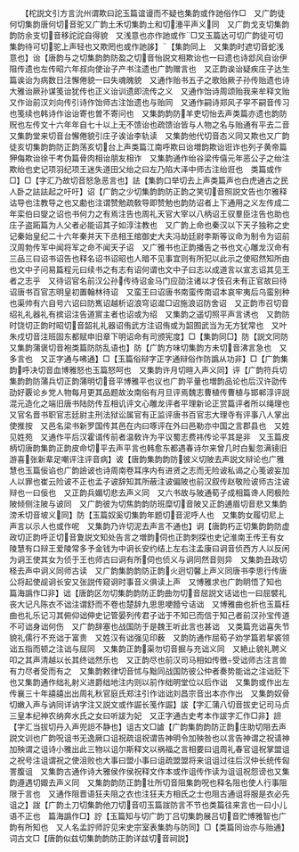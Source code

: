 <!-- { "loadSidebar": true } -->
　　【柁説文引方言沇州谓欺曰詑玉篇谊谩而不疑也集韵或作訑俗作□　又广韵徒何切集韵唐何切音驼又广韵土禾切集韵土和切涶平声义同　又广韵戈支切集韵韵防余支切音移詑詑自得貌　又浅意也亦作訑或作□又玉篇达可切广韵徒可切集韵待可切驼上声轻也又欺罔也或作訑誃】【集韵同上　又集韵时遮切音蛇浅意也】诒【唐韵与之切集韵韵防盈之切音怡説文相欺诒也一曰遗也诗邶风自诒伊阻传遗也左传昭六年叔向使诒子产书注遗也广韵赠言也　又正韵诶诒疑疾庄子达生篇诶诒为病数日注懈倦貌一曰失魂魄貌　又通作贻书五子之歌贻厥子孙传贻遗也诗大雅诒厥孙谋笺诒犹传也正义诒训遗即流传之义　又通作饴诗周颂贻我来牟释文贻又作诒前汉刘向传引诗作饴师古注饴遗也与贻同　又通作嗣诗郑风子寜不嗣音传习也笺续也韩诗作诒诒寄也曽不寄问也　又集韵韵防羊吏切怡去声类篇亦遗也韵防贶也左传文十六年年自七十以上无不馈诒也疏馈诒皆与人物之名与贻通有平去二音　又集韵堂来切音台懈倦貌引庄子诶诒李轨读　又集韵他代切音态义同又欺也又广韵徒亥切集韵韵防正韵荡亥切台上声类篇江南呼欺曰诒増韵欺诒诳诈也列子黄帝篇狎侮欺诒徐干考伪篇骨肉相诒朋友相诈　又集韵通作绐谷梁传僖元年恶公子之绐注欺绐也史记项羽纪项王迷失道田父绐之曰左乃陷大泽中师古注绐诳也　类篇或作□】□【字汇乃故切音怒急恶言也】詓【集韵口举切去上声类篇声也白虎通古之民人卧之詓詓起之吁吁】诏【广韵之少切集韵韵防正韵之笑切音照説文告也尔雅释诂导也注教导之也又勴也注谓赞勉疏敎导即赞勉也韵防诏者上下通用之义左传成二年栾伯曰燮之诏也书何力之有焉注告也周礼天官大宰以八柄诏王驭羣臣注告也助也庄子盗跖篇为人父者必能诏其子如淳注教也　又广韵上命也秦汉以下天子独称之史记秦始皇纪二十六年秦并天下丞相王绾御史大夫冯劫廷尉李斯等议命为制令为诏前汉周勃传军中闻将军之命不闻天子诏　又广雅书也正韵播告之书也文心雕龙汉命有三品三曰诏书诏告也释名诏书诏昭也人暗不见事宜则有所犯以此示之使昭然知所由也文中子问易篇程元曰续书之有志有诏何谓也文中子曰志以成道言以宣志诏其见王者之志乎　又待诏官名前汉公孙传待诏金马门应劭注诸以才伎召未有正官故曰待诏唐书百官志明皇初置翰林待诏　又蛮王曰诏唐书南蛮传南诏本哀牢夷后乌蛮别种也渠帅有六自号六诏曰防嶲诏越析诏浪穹诏邆□诏施浪诏防舍诏　又正韵市召切音绍礼礼器礼有摈诏注告道賔主者也诏或为绍　又集韵之遥切照平声言诱也　又韵防时饶切正韵时昭切音韶礼礼器诏侑武方注诏侑或为韶囿武当为无方犹常也　又叶朱戍切音注班固东都赋申旧章下明诏命有司颁宪度】□【集韵同□】防【説文同防　又集韵蒲褒切音袍类篇防防乱语也】防【广韵方味切集韵方未切音沸言急也　又多言也　又正字通与咈通】□【玉篇俗辩字正字通辩俗作防譌从功非】□【广韵集韵呼决切音血博雅怒也玉篇怒呵也　又集韵许月切暄入声义同】评【广韵符兵切集韵韵防蒲兵切正韵蒲明切音平博雅平也议也广韵平量也増韵品论也后汉许劭传劭好覈论乡党人物每月更其品题故汝南俗有月旦评焉魏志曹植传曹植与邯郸淳评説混元造化之端旧唐书陆防传互相讥评文心雕龙评者平理新论正赏篇评者所以绳理也　又官名晋书职官志廷尉主刑法狱讼属官有正监评唐书百官志大理寺有评事八人掌出使推按　又邑名梁书新罗国传其邑在内曰啄评在外曰邑勒亦中国之言郡县也　又姓见姓苑　又通作平后汉霍谞传前者温敎许为平议蜀志费祎传论平其是非　又玉篇皮柄切唐韵集韵正韵皮命切平去声平言也韩愈东都遇春诗尔来曾几时白髪忽满镜旧游喜张新辈足嘲评注评音病】诐【唐韵集韵韵防彼义切陂去声説文辩论也广雅慧也玉篇佞谄也广韵譣诐也诗周南卷耳序内有进贤之志而无险诐私谒之心笺诐妄加人以罪也崔云险诐不正也孟子诐辞知其所蔽注诐偏陂也前汉叙传赵敬险诐师古注诐辩也一曰佞也　又正韵兵媚切悲去声义同　又六书故与陂通荀子成相篇谗人罔极险陂倾侧注陂与诐同　又广韵彼为切焦韵韵防班糜切音陂又正韵逋眉切音悲又集韵滂禾切音坡义同】防【玉篇奴奚切集韵年题切音泥呼人也　又集韵女履切尼上声言以示人也或作呢　又集韵乃许切泥去声言不通也】诇【唐韵朽正切集韵韵防虚政切正韵呼正切音夐説文知处告言之増韵伺也正韵刺探也史记淮南王传王有女陵慧有口辩王爱陵常多予金钱为中诇长安约结上左右注孟康曰诇音侦西方人以反闲为诇王使其女为侦于王也师古曰诇有所伺也侦义与诇同然音则异　又集韵丑政切柽去声中诇义同师古读　又广韵集韵韵防正韵火迥切馨上声义同唐书李思行传唐公将起使觇诇长安又张説传窥诇时事音义俱读上声　又博雅求也广韵眀悟了知也　篇海譌作□非】诎【唐韵区勿切集韵韵防正韵曲勿切音屈説文诘诎也一曰屈襞礼丧大记凡陈衣不诎注谓舒而不卷也楚辞九思思哽饐兮诘诎　又博雅曲也折也玉篇枉曲也礼乐记习其俯仰诎伸史记管晏列传君子诎于不知已而信于知己者前汉孙宝传道不可诎身诎何伤　又广韵辞塞也战国防于是魏王听此言也甚诎　又类篇充诎喜失节貌礼儒行不充诎于富贵　又姓汉有诎强见印薮　又韵防通作屈荀子劝学篇若挈裘领诎五指而顿之注诎与屈同　又集韵正韵渠勿切音掘与充诎义同　又絶止貌礼聘义叩之其声清越以长其终诎然乐也　又正韵尽也前汉司马相如传徼受诎师古注言兽有力尽者受而有之　又集韵敕律切音怵与黜同战国防彼公仲者奏势能诎之注诎贬下也又集韵通作绌礼射义进爵绌地注内则以前作绌明堂位以后作诎　又集韵或作出左传襄三十年譆譆出出周礼秋官庭氏郑注引作诎诎刘昌宗音出本亦作出　又集韵奴骨切嫩入声与讷同详讷字注又説文或作誳长笺作誳】詙【字汇蒲八切音拔史记司马贞三皇本纪神农纳奔水氏之女曰听詙为妃　又正字通古史考本作詙字汇作□非】詚【字汇当拔切丹入声兜詚不静也】诅古文□謯【广韵集韵韵防正韵庄助切阻去声説文训也广韵呪诅书无逸厥口诅祝疏诅祝谓告神明令加殃咎也以言告神谓之祝请神加殃谓之诅诗小雅出此三物以诅尔斯释文以祸福之言相要曰诅周礼春官诅祝掌盟诅之祝号注诅谓祝之使沮败也大事曰盟小事曰诅疏盟盟将来诅诅过往后汉仲长统传匈詈腹诅　又集韵古通作诗大雅侯作侯祝释文作本或作诅传作读为诅诅祝怨谤也又集韵遵遇切娵去声义同　又集韵韵防正韵壮所切音阻集韵呪也释名阻也使人行事阻限于言也　又通作阻晋语狂夫阻之衣也注狂夫方相氏之士也阻古通诅将服是衣必先诅之】詜【广韵土刀切集韵他刀切音叨玉篇詜防言不节也类篇往来言也一曰小儿语不正也　篇海譌作□】詝【玉篇知与切广韵丁吕切集韵展吕切音贮博雅智也广韵有所知也　又人名孟詝师詝见宋史宗室表集韵与防同】□【类篇同诒亦与贻通】词古文□【唐韵似兹切集韵韵防正韵详兹切音祠説】
